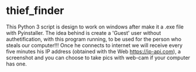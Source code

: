 # thief_finder

This Python 3 script is design to work on windows after make it a .exe file with Pyinstaller.
The idea behind is create a 'Guest' user without authetification, with this program running, to be used 
for the person who steals our computer!!! Once he connects to internet we will receive every five minutes
his IP address (obtained with the Web https://ip-api.com), a screenshot and you can choose to take pics with
web-cam if your computer has one.   
